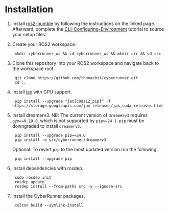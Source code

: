 Installation
=====

1. Install [ros2-humble](https://docs.ros.org/en/humble/Installation/Ubuntu-Install-Debians.html) by following the instructions on the linked page. Afterward, complete the [CLI-Configuring-Environment](https://docs.ros.org/en/humble/Tutorials/Beginner-CLI-Tools/Configuring-ROS2-Environment.html) tutorial to source your setup files.

2. Create your ROS2 workspace.

        mkdir cyberrunner_ws && cd cyberrunner_ws && mkdir src && cd src

3. Clone this repository into your ROS2 workspace and navigate back to the workspace root.

        git clone https://github.com/thomasbi1/cyberrunner.git
        cd ..

4. Install [jax](https://jax.readthedocs.io/en/latest/installation.html) with GPU support.

        pip install --upgrade "jax[cuda12_pip]" -f https://storage.googleapis.com/jax-releases/jax_cuda_releases.html

5. Install dreamerv3. NB: The current version of `dreamerv3` requires `gym==0.19.0`, which is not supported by `pip>=24.1`. `pip` must be downgraded to install `dreamerv3`.

        pip install --upgrade pip==24.0
        pip install -e src/cyberrunner/dreamerv3

    Optional: To revert `pip` to the most updated version run the following.

        pip install --upgrade pip

6. Install dependencies with rosdep.

        sudo rosdep init
        rosdep update
        rosdep install --from-paths src -y --ignore-src
        
7. Install the CyberRunner packages.

        colcon build --symlink-install
